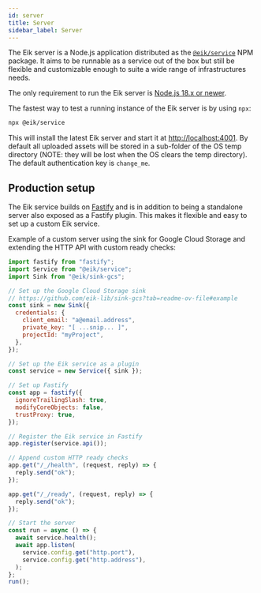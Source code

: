 ```yaml
---
id: server
title: Server
sidebar_label: Server
---
```


The Eik server is a Node.js application distributed as the [`@eik/service`](https://www.npmjs.com/package/@eik/service) NPM package. It aims to be runnable as a service out of the box but still be flexible and customizable enough to suite a wide range of infrastructures needs.

The only requirement to run the Eik server is [Node.js 18.x or newer](https://nodejs.org/).

The fastest way to test a running instance of the Eik server is by using `npx`:

```sh
npx @eik/service
```

This will install the latest Eik server and start it at [http://localhost:4001](http://localhost:4001). By default all uploaded assets will be stored in a sub-folder of the OS temp directory (NOTE: they will be lost when the OS clears the temp directory). The default authentication key is `change_me`.

## Production setup

The Eik service builds on [Fastify](https://www.fastify.io/) and is in addition to being a standalone server also exposed as a Fastify plugin. This makes it flexible and easy to set up a custom Eik service.

Example of a custom server using the sink for Google Cloud Storage and extending the HTTP API with custom ready checks:

```js
import fastify from "fastify";
import Service from "@eik/service";
import Sink from "@eik/sink-gcs";

// Set up the Google Cloud Storage sink
// https://github.com/eik-lib/sink-gcs?tab=readme-ov-file#example
const sink = new Sink({
  credentials: {
    client_email: "a@email.address",
    private_key: "[ ...snip... ]",
    projectId: "myProject",
  },
});

// Set up the Eik service as a plugin
const service = new Service({ sink });

// Set up Fastify
const app = fastify({
  ignoreTrailingSlash: true,
  modifyCoreObjects: false,
  trustProxy: true,
});

// Register the Eik service in Fastify
app.register(service.api());

// Append custom HTTP ready checks
app.get("/_/health", (request, reply) => {
  reply.send("ok");
});

app.get("/_/ready", (request, reply) => {
  reply.send("ok");
});

// Start the server
const run = async () => {
  await service.health();
  await app.listen(
    service.config.get("http.port"),
    service.config.get("http.address"),
  );
};
run();
```
